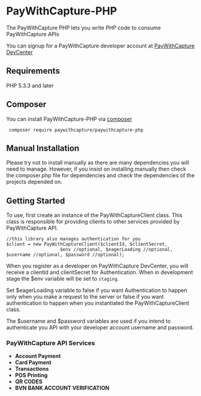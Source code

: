 # PayWithCapture-PHP
The PayWithCapture PHP lets you write PHP code to consume PayWithCapture APIs

You can signup for a PayWithCapture developer account at [PayWithCapture DevCenter](https://pwcdevcenter.herokuapp.com)

## Requirements
PHP 5.3.3 and later

## Composer
You can install PayWithCapture-PHP via [composer](https://getcomposer.org/)
```
 composer require paywithcapture/paywithcapture-php
```

## Manual Installation
Please try not to install manually as there are many dependencies you will need to manage. However,
if you insist on installing manually then check the composer.php file for dependencies and check the dependencies of the projects depended on.

## Getting Started
To use, first create an instance of the PayWithCaptureClient class. This class is responsible for
providing clients to other services provided by PayWithCapture API.
```
//this library also manages authentication for you
$client = new PayWithCaptureClient($clientId, $clientSecret,
                    $env //optional, $eagerLoading //optional, $username //optional, $password //optional);
```
When you register as a developer on PayWithCapture DevCenter, you will receive a clientId and clientSecret
for Authentication. When in development stage the $env variable will be set to `staging`.

Set $eagerLoading variable to false if you want Authentication to happen only when you make a request to the server or false if you want authentication to happen when you instantiated the PayWithCaptureClient class.

The $username and $password variables are used if you intend to authenticate you API with your developer account username and password.

### PayWithCapture API Services
+ __Account Payment__
+ __Card Payment__
+ __Transactions__
+ __POS Printing__
+ __QR CODES__
+ __BVN BANK ACCOUNT VERIFICATION__
